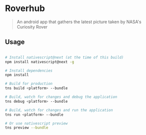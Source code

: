 # Roverhub

> An android app that gathers the latest picture taken by NASA's Curiosity Rover

## Usage

``` bash

# Install nativescript@next (at the time of this build)
npm install nativescript@next -g

# Install dependencies
npm install

# Build for production
tns build <platform> --bundle

# Build, watch for changes and debug the application
tns debug <platform> --bundle

# Build, watch for changes and run the application
tns run <platform> --bundle

# Or use nativescript preview
tns preview --bundle

```
